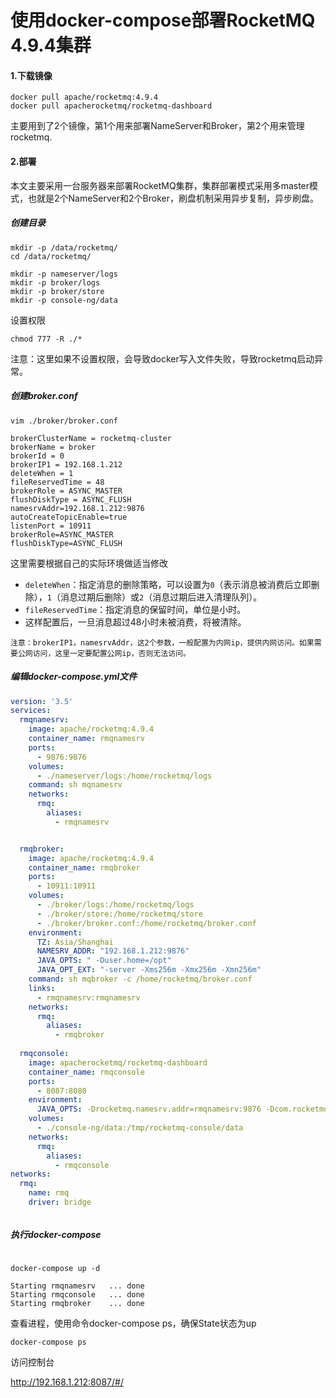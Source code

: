# 使用docker-compose部署RocketMQ 4.9.4集群

#### 1.下载镜像

```
docker pull apache/rocketmq:4.9.4
docker pull apacherocketmq/rocketmq-dashboard

```

主要用到了2个镜像，第1个用来部署NameServer和Broker，第2个用来管理rocketmq.



#### 2.部署

本文主要采用一台服务器来部署RocketMQ集群，集群部署模式采用多master模式，也就是2个NameServer和2个Broker，刷盘机制采用异步复制，异步刷盘。

##### 创建目录

```
mkdir -p /data/rocketmq/
cd /data/rocketmq/

mkdir -p nameserver/logs
mkdir -p broker/logs
mkdir -p broker/store
mkdir -p console-ng/data

```

设置权限

```
chmod 777 -R ./*
```

注意：这里如果不设置权限，会导致docker写入文件失败，导致rocketmq启动异常。



##### 创建broker.conf

```properties
vim ./broker/broker.conf

brokerClusterName = rocketmq-cluster
brokerName = broker
brokerId = 0
brokerIP1 = 192.168.1.212
deleteWhen = 1
fileReservedTime = 48
brokerRole = ASYNC_MASTER
flushDiskType = ASYNC_FLUSH
namesrvAddr=192.168.1.212:9876
autoCreateTopicEnable=true
listenPort = 10911
brokerRole=ASYNC_MASTER
flushDiskType=ASYNC_FLUSH

```

这里需要根据自己的实际环境做适当修改

- `deleteWhen`：指定消息的删除策略，可以设置为`0`（表示消息被消费后立即删除），`1`（消息过期后删除）或`2`（消息过期后进入清理队列）。
- `fileReservedTime`：指定消息的保留时间，单位是小时。
- 这样配置后，一旦消息超过48小时未被消费，将被清除。

`注意：brokerIP1，namesrvAddr，这2个参数，一般配置为内网ip，提供内网访问。如果需要公网访问，这里一定要配置公网ip，否则无法访问。`





##### 编辑docker-compose.yml文件

```yaml
version: '3.5'
services:
  rmqnamesrv:
    image: apache/rocketmq:4.9.4
    container_name: rmqnamesrv
    ports:
      - 9876:9876
    volumes:
      - ./nameserver/logs:/home/rocketmq/logs
    command: sh mqnamesrv
    networks:
      rmq:
        aliases:
          - rmqnamesrv


  rmqbroker:
    image: apache/rocketmq:4.9.4
    container_name: rmqbroker
    ports:
      - 10911:10911
    volumes:
      - ./broker/logs:/home/rocketmq/logs
      - ./broker/store:/home/rocketmq/store
      - ./broker/broker.conf:/home/rocketmq/broker.conf
    environment:
      TZ: Asia/Shanghai
      NAMESRV_ADDR: "192.168.1.212:9876"
      JAVA_OPTS: " -Duser.home=/opt"
      JAVA_OPT_EXT: "-server -Xms256m -Xmx256m -Xmn256m"
    command: sh mqbroker -c /home/rocketmq/broker.conf
    links:
      - rmqnamesrv:rmqnamesrv
    networks:
      rmq:
        aliases:
          - rmqbroker
          
  rmqconsole:
    image: apacherocketmq/rocketmq-dashboard
    container_name: rmqconsole
    ports:
      - 8087:8080
    environment:
      JAVA_OPTS: -Drocketmq.namesrv.addr=rmqnamesrv:9876 -Dcom.rocketmq.sendMessageWithVIPChannel=false -Drocketmq.config.accessKey=rocketmq2 -Drocketmq.config.secretKey=12345678
    volumes:
      - ./console-ng/data:/tmp/rocketmq-console/data
    networks:
      rmq:
        aliases:
          - rmqconsole
networks:
  rmq:
    name: rmq
    driver: bridge



```

##### 执行docker-compose

```

docker-compose up -d

Starting rmqnamesrv   ... done
Starting rmqconsole   ... done
Starting rmqbroker    ... done

```



查看进程，使用命令docker-compose ps，确保State状态为up

```
docker-compose ps
```



访问控制台

http://192.168.1.212:8087/#/



